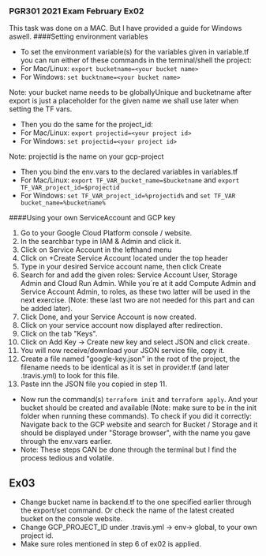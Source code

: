 ### PGR301 2021 Exam February Ex02
This task was done on a MAC. But I have provided a guide for Windows aswell.
####Setting environment variables
* To set the environment variable(s) for the variables given in variable.tf you can run either of these commands in the terminal/shell the project:
* For Mac/Linux: ```export bucketname=<your bucket name>```
* For Windows: ````set bucktname=<your bucket name>````


Note: your bucket name needs to be globallyUnique and bucketname after export is just a placeholder for the given name we shall use later when setting the TF vars.
* Then you do the same for the project_id:
* For Mac/Linux: ```export projectid=<your project id>```
* For Windows: ```set projectid=<your project id>```

Note: projectid is the name on your gcp-project

* Then you bind the env.vars to the declared variables in variables.tf
* For Mac/Linux: ```export TF_VAR_bucket_name=$bucketname``` and ```export TF_VAR_project_id=$projectid```
* For Windows: ```set TF_VAR_project_id=%projectid%``` and ```set TF_VAR bucket_name=%bucketname%```

####Using your own ServiceAccount and GCP key
1. Go to your Google Cloud Platform console / website.
2. In the searchbar type in IAM & Admin and click it.
3. Click on Service Account in the lefthand menu
4. Click on +Create Service Account located under the top header
5. Type in your desired Service account name, then click Create
6. Search for and add the given roles: Service Account User, Storage Admin and Cloud Run Admin. While you´re at it add Compute Admin and Service Account Admin, to roles, as these two latter will be used in the next exercise. (Note: these last two are not needed for this part and can be added later).
7. Click Done, and your Service Account is now created.
8. Click on your service account now displayed after redirection.
9. Click on the tab "Keys".
10. Click on Add Key -> Create new key and select JSON and click create.
11. You will now receive/download your JSON service file, copy it.
12. Create a file named "google-key.json" in the root of the project, the filename needs to be identical as it is set in provider.tf (and later .travis.yml) to look for this file.
13. Paste inn the JSON file you copied in step 11.
* Now run the command(s) ```terraform init``` and ```terraform apply```. And your bucket should be created and available (Note: make sure to be in the init folder when running these commands). To check if you did it correctly: Navigate back to the GCP website and search for Bucket / Storage and it should be displayed under "Storage browser", with the name you gave through the env.vars earlier.
* Note: These steps CAN be done through the terminal but I find the process tedious and volatile.
## Ex03
* Change bucket name in backend.tf to the one specified earlier through the export/set command. Or check the name of the latest created bucket on the console website.
* Change GCP_PROJECT_ID under .travis.yml -> env-> global, to your own project id.
* Make sure roles mentioned in step 6 of ex02 is applied.
